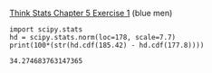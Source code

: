[Think Stats Chapter 5 Exercise 1](http://greenteapress.com/thinkstats2/html/thinkstats2006.html#toc50) (blue men)

>>  
```
import scipy.stats
hd = scipy.stats.norm(loc=178, scale=7.7)
print(100*(str(hd.cdf(185.42) - hd.cdf(177.8))))
```

`34.274683763147365`


